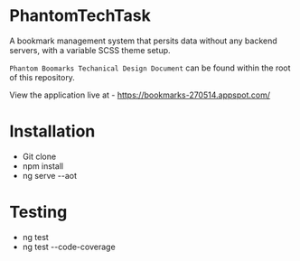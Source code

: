 # PhantomTechTask

A bookmark management system that persits data without any backend servers, with a variable SCSS theme setup.

`Phantom Boomarks Techanical Design Document` can be found within the root of this repository.

View the application live at - https://bookmarks-270514.appspot.com/

# Installation

- Git clone
- npm install
- ng serve --aot

# Testing
 
- ng test 
- ng test --code-coverage